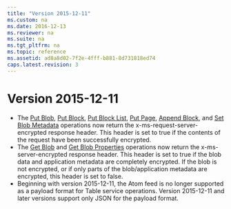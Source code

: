 ```yaml
---
title: "Version 2015-12-11"
ms.custom: na
ms.date: 2016-12-13
ms.reviewer: na
ms.suite: na
ms.tgt_pltfrm: na
ms.topic: reference
ms.assetid: ad8a8d02-7f2e-4fff-b881-8d731818ed74
caps.latest.revision: 3
---
```

# Version 2015-12-11

- The [Put Blob](Put-Blob.md), [Put Block](Put-Block.md), [Put Block List](Put-Block-List.md), [Put Page](Put-Page.md), [Append Block](Append-Block.md), and [Set Blob Metadata](Set-Blob-Metadata.md) operations now return the x-ms-request-server-encrypted response header. This header is set to true if the contents of the request have been successfully encrypted.
- The [Get Blob](Get-Blob.md) and [Get Blob Properties](Get-Blob-Properties.md) operations now return the x-ms-server-encrypted response header. This header is set to true if the blob data and application metadata are completely encrypted. If the blob is not encrypted, or if only parts of the blob/application metadata are encrypted, this header is set to false.
- Beginning with version 2015-12-11, the Atom feed is no longer supported as a payload format for Table service operations. Version 2015-12-11 and later versions support only JSON for the payload format.
